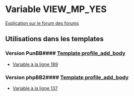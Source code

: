 # Variable VIEW_MP_YES
[Explication sur le forum des forums](http://forum.forumactif.com/t294113-listing-des-variables#VIEW_MP_YES)
## Utilisations dans les templates
### Version PunBB#### [Template profile_add_body](punbb/profile_add_body.md)
* [Variable à la ligne 189](../punbb/profile_add_body.tpl#L189)
### Version phpBB2#### [Template profile_add_body](subsilver/profile_add_body.md)
* [Variable à la ligne 137](../subsilver/profile_add_body.tpl#L137)